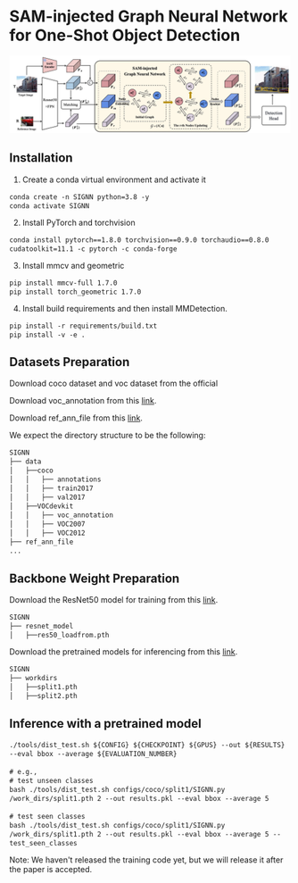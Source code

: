 # SAM-injected Graph Neural Network for One-Shot Object Detection
![SIGNN](images/SIGNN.jpg)
## Installation

1. Create a conda virtual environment and activate it

```shell
conda create -n SIGNN python=3.8 -y
conda activate SIGNN
```

2. Install PyTorch and torchvision 

```shell
conda install pytorch==1.8.0 torchvision==0.9.0 torchaudio==0.8.0 cudatoolkit=11.1 -c pytorch -c conda-forge
```

3. Install mmcv and geometric

```shell
pip install mmcv-full 1.7.0
pip install torch_geometric 1.7.0
```

4. Install build requirements and then install MMDetection.

```shell
pip install -r requirements/build.txt
pip install -v -e . 
```

## Datasets Preparation

Download coco dataset and voc dataset from the official

Download voc_annotation from this [link](https://drive.google.com/drive/folders/1czLhPw65ILmiGU8z95qHGkVTi0EdTGiJ?usp=sharing).

Download ref_ann_file from this [link](https://drive.google.com/drive/folders/1GztcOl8ltCVv9YJdhuvFZq15LTwxWJ7M?usp=sharing).

We expect the directory structure to be the following:
```
SIGNN
├── data
│   ├──coco
│   │   ├── annotations
│   │   ├── train2017
│   │   ├── val2017
│   ├──VOCdevkit
│   │   ├── voc_annotation
│   │   ├── VOC2007
│   │   ├── VOC2012
├── ref_ann_file
...
```

## Backbone Weight Preparation

Download the ResNet50 model for training from this [link](https://drive.google.com/file/d/1tcRtU-CBu1q00cnnZ6jiF2vvQCzY0a4P/view?usp=sharing).

```
SIGNN
├── resnet_model
│   ├──res50_loadfrom.pth
```
Download the pretrained models for inferencing from this [link](https://pan.baidu.com/s/1dR7UhPZ9JamQZYDmNVmSAw?pwd=ih5w).

```
SIGNN
├── workdirs
│   ├──split1.pth
│   ├──split2.pth
```

## Inference with a pretrained model
```shell
./tools/dist_test.sh ${CONFIG} ${CHECKPOINT} ${GPUS} --out ${RESULTS} --eval bbox --average ${EVALUATION_NUMBER}

# e.g.,
# test unseen classes
bash ./tools/dist_test.sh configs/coco/split1/SIGNN.py /work_dirs/split1.pth 2 --out results.pkl --eval bbox --average 5

# test seen classes
bash ./tools/dist_test.sh configs/coco/split1/SIGNN.py /work_dirs/split1.pth 2 --out results.pkl --eval bbox --average 5 --test_seen_classes
```

Note: We haven't released the training code yet, but we will release it after the paper is accepted.
